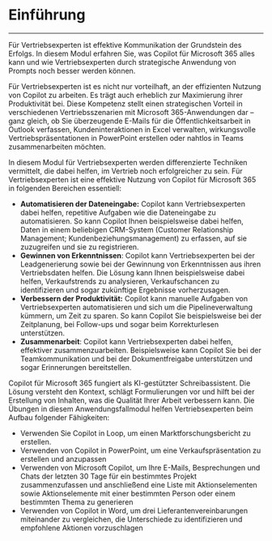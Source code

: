 
# Einführung
---
Für Vertriebsexperten ist effektive Kommunikation der Grundstein des Erfolgs. In diesem Modul erfahren Sie, was Copilot für Microsoft 365 alles kann und wie Vertriebsexperten durch strategische Anwendung von Prompts noch besser werden können.

Für Vertriebsexperten ist es nicht nur vorteilhaft, an der effizienten Nutzung von Copilot zu arbeiten. Es trägt auch erheblich zur Maximierung ihrer Produktivität bei. Diese Kompetenz stellt einen strategischen Vorteil in verschiedenen Vertriebsszenarien mit Microsoft 365-Anwendungen dar – ganz gleich, ob Sie überzeugende E-Mails für die Öffentlichkeitsarbeit in Outlook verfassen, Kundeninteraktionen in Excel verwalten, wirkungsvolle Vertriebspräsentationen in PowerPoint erstellen oder nahtlos in Teams zusammenarbeiten möchten.<br>

In diesem Modul für Vertriebsexperten werden differenzierte Techniken vermittelt, die dabei helfen, im Vertrieb noch erfolgreicher zu sein. Für Vertriebsexperten ist eine effektive Nutzung von Copilot für Microsoft 365 in folgenden Bereichen essentiell:

 -  **Automatisieren der Dateneingabe:** Copilot kann Vertriebsexperten dabei helfen, repetitive Aufgaben wie die Dateneingabe zu automatisieren. So kann Copilot Ihnen beispielsweise dabei helfen, Daten in einem beliebigen CRM-System (Customer Relationship Management; Kundenbeziehungsmanagement) zu erfassen, auf sie zuzugreifen und sie zu registrieren.<br>
 -  **Gewinnen von Erkenntnissen**: Copilot kann Vertriebsexperten bei der Leadgenerierung sowie bei der Gewinnung von Erkenntnissen aus ihren Vertriebsdaten helfen. Die Lösung kann Ihnen beispielsweise dabei helfen, Verkaufstrends zu analysieren, Verkaufschancen zu identifizieren und sogar zukünftige Ergebnisse vorherzusagen.<br>
 -  **Verbessern der Produktivität:** Copilot kann manuelle Aufgaben von Vertriebsexperten automatisieren und sich um die Pipelineverwaltung kümmern, um Zeit zu sparen. So kann Copilot Sie beispielsweise bei der Zeitplanung, bei Follow-ups und sogar beim Korrekturlesen unterstützen.<br>
 -  **Zusammenarbeit**: Copilot kann Vertriebsexperten dabei helfen, effektiver zusammenzuarbeiten. Beispielsweise kann Copilot Sie bei der Teamkommunikation und bei der Dokumentfreigabe unterstützen und sogar Erinnerungen bereitstellen.

Copilot für Microsoft 365 fungiert als KI-gestützter Schreibassistent. Die Lösung versteht den Kontext, schlägt Formulierungen vor und hilft bei der Erstellung von Inhalten, was die Qualität Ihrer Arbeit verbessern kann. Die Übungen in diesem Anwendungsfallmodul helfen Vertriebsexperten beim Aufbau folgender Fähigkeiten:<br>

 -  Verwenden Sie Copilot in Loop, um einen Marktforschungsbericht zu erstellen.
 -  Verwenden von Copilot in PowerPoint, um eine Verkaufspräsentation zu erstellen und anzupassen
 -  Verwenden von Microsoft Copilot, um Ihre E-Mails, Besprechungen und Chats der letzten 30 Tage für ein bestimmtes Projekt zusammenzufassen und anschließend eine Liste mit Aktionselementen sowie Aktionselemente mit einer bestimmten Person oder einem bestimmten Thema zu generieren
 -  Verwenden von Copilot in Word, um drei Lieferantenvereinbarungen miteinander zu vergleichen, die Unterschiede zu identifizieren und empfohlene Aktionen vorzuschlagen
